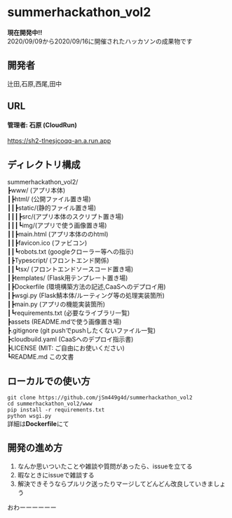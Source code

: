 # summerhackathon_vol2
**現在開発中!!**  
2020/09/09から2020/09/16に開催されたハッカソンの成果物です

## 開発者
辻田,石原,西尾,田中

## URL
#### 管理者: 石原 (CloudRun)
https://sh2-tlnesjcoqq-an.a.run.app

## ディレクトリ構成
summerhackathon_vol2/  
┣www/ (アプリ本体)  
┃┣html/ (公開ファイル置き場)  
┃┃┣static/(静的ファイル置き場)  
┃┃┃┣src/(アプリ本体のスクリプト置き場)  
┃┃┃┗img/(アプリで使う画像置き場)  
┃┃┣main.html (アプリ本体ののhtml)  
┃┃┣favicon.ico (ファビコン)  
┃┃┗robots.txt (googleクローラー等への指示)  
┃┣Typescript/ (フロントエンド関係)  
┃┃┗tsx/ (フロントエンドソースコード置き場)  
┃┣templates/ (Flask用テンプレート置き場)  
┃┣Dockerfile (環境構築方法の記述,CaaSへのデプロイ用)  
┃┣wsgi.py (Flask鯖本体/ルーティング等の処理実装箇所)  
┃┣main.py (アプリの機能実装箇所)  
┃┗requirements.txt (必要なライブラリ一覧)  
┣assets (README.mdで使う画像置き場)  
┣.gitignore (git pushでpushしたくないファイル一覧)  
┣cloudbuild.yaml (CaaSへのデプロイ指示書)  
┣LICENSE (MIT: ご自由にお使いください)  
┗README.md この文書  


## ローカルでの使い方
`git clone https://github.com/jSm449g4d/summerhackathon_vol2`  
`cd summerhackathon_vol2/www`  
`pip install -r requirements.txt`  
`python wsgi.py`  
詳細は**Dockerfile**にて  

## 開発の進め方
1. なんか思いついたことや雑談や質問があったら、issueを立てる  
2. 暇なときにissueで雑談する  
3. 解決できそうならプルリク送ったりマージしてどんどん改良していきましょう  

おわーーーーーー
